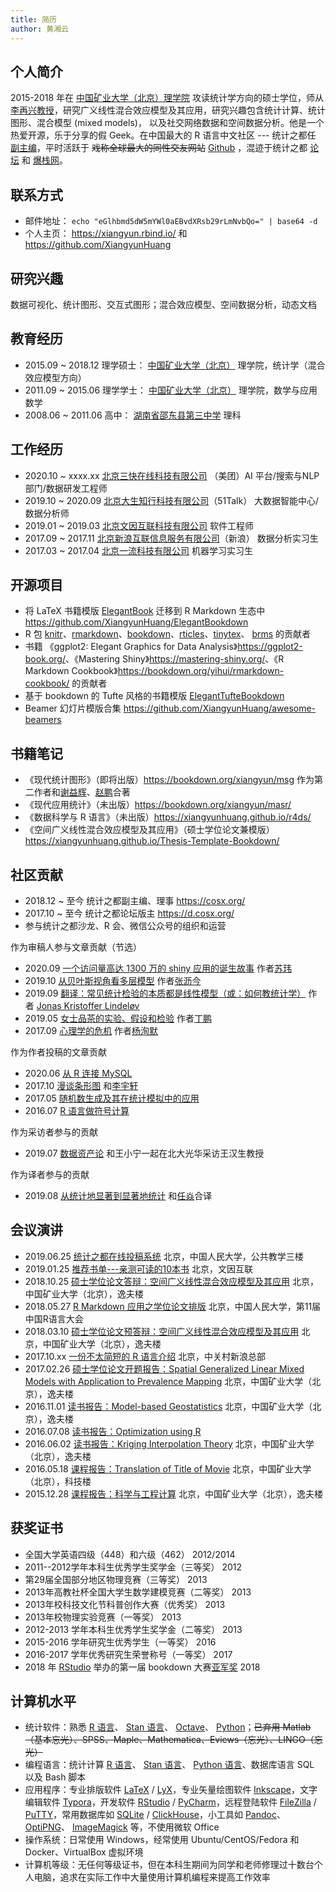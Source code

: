 ```yaml
---
title: 简历
author: 黄湘云
---
```



## 个人简介

2015-2018 年在 [中国矿业大学（北京）理学院](https://lxy.cumtb.edu.cn/) 攻读统计学方向的硕士学位，师从 [李再兴教授](https://lxy.cumtb.edu.cn/info/1067/1231.htm)，研究广义线性混合效应模型及其应用，研究兴趣包含统计计算、统计图形、混合模型 (mixed models)， 以及社交网络数据和空间数据分析。他是一个热爱开源，乐于分享的假 Geek。在中国最大的 R 语言中文社区 --- 统计之都任 [副主编](https://cosx.org/members/)，平时活跃于 ~~戏称全球最大的同性交友网站~~ [Github](https://github.com/XiangyunHuang) ，混迹于统计之都 [论坛](https://d.cosx.org/u/Cloud2016) 和 [爆栈网](https://stackoverflow.com)。

## 联系方式

- 邮件地址： `echo "eGlhbmd5dW5mYWl0aEBvdXRsb29rLmNvbQo=" | base64 -d`
- 个人主页： <https://xiangyun.rbind.io/> 和 <https://github.com/XiangyunHuang>

## 研究兴趣

数据可视化、统计图形、交互式图形；混合效应模型、空间数据分析，动态文档

## 教育经历

- 2015.09 ~ 2018.12 理学硕士： [中国矿业大学（北京）](https://www.cumtb.edu.cn/) 理学院，统计学（混合效应模型方向）
- 2011.09 ~ 2015.06 理学学士： [中国矿业大学（北京）](https://www.cumtb.edu.cn/) 理学院，数学与应用数学
- 2008.06 ~ 2011.06 高中： [湖南省邵东县第三中学](http://www.sd3z.com/) 理科

## 工作经历

- 2020.10 ~ xxxx.xx [北京三快在线科技有限公司](https://about.meituan.com/home) （美团）AI 平台/搜索与NLP部门/数据研发工程师
- 2019.10 ~ 2020.09 [北京大生知行科技有限公司](https://www.51talk.com/)（51Talk） 大数据智能中心/数据分析师
- 2019.01 ~ 2019.03 [北京文因互联科技有限公司](https://www.memect.cn/) 软件工程师
- 2017.09 ~ 2017.11 [北京新浪互联信息服务有限公司](https://www.sina.com.cn/)（新浪） 数据分析实习生
- 2017.03 ~ 2017.04 [北京一流科技有限公司](https://www.oneflow.org/) 机器学习实习生

## 开源项目

- 将 LaTeX 书籍模版 [ElegantBook](https://github.com/ElegantLaTeX/ElegantBook) 迁移到 R Markdown 生态中 <https://github.com/XiangyunHuang/ElegantBookdown>
- R 包 [knitr](https://github.com/yihui/knitr)、[rmarkdown](https://github.com/rstudio/rmarkdown)、[bookdown](https://github.com/rstudio/bookdown)、[rticles](https://github.com/rstudio/rticles)、[tinytex](https://github.com/yihui/tinytex)、 [brms](https://github.com/paul-buerkner/brms/) 的贡献者
- 书籍 《ggplot2: Elegant Graphics for Data Analysis》<https://ggplot2-book.org/>、《Mastering Shiny》<https://mastering-shiny.org/>、《R Markdown Cookbook》<https://bookdown.org/yihui/rmarkdown-cookbook/> 的贡献者
- 基于 bookdown 的 Tufte 风格的书籍模版 [ElegantTufteBookdown](https://github.com/XiangyunHuang/ElegantTufteBookdown)
- Beamer 幻灯片模版合集 <https://github.com/XiangyunHuang/awesome-beamers>

## 书籍笔记

- 《现代统计图形》（即将出版）<https://bookdown.org/xiangyun/msg> 作为第二作者和[谢益辉](https://yihui.org/)、[赵鹏](https://pzhao.org/zh/)合著
- 《现代应用统计》（未出版）<https://bookdown.org/xiangyun/masr/>
- 《数据科学与 R 语言》（未出版）<https://xiangyunhuang.github.io/r4ds/>
- 《空间广义线性混合效应模型及其应用》（硕士学位论文兼模版） <https://xiangyunhuang.github.io/Thesis-Template-Bookdown/>


## 社区贡献

- 2018.12 ~ 至今 统计之都副主编、理事 <https://cosx.org/> 
- 2017.10 ~ 至今 统计之都论坛版主 <https://d.cosx.org/>
- 参与统计之都沙龙、R 会、微信公众号的组织和运营

作为审稿人参与文章贡献（节选）

- 2020.09 [一个访问量高达 1300 万的 shiny 应用的诞生故事](https://cosx.org/2020/09/covid19-bulletin-board/) 作者[苏玮](https://github.com/swsoyee)
- 2019.10 [从贝叶斯视角看多层模型](https://cosx.org/2019/10/bayesian-multilevel-model/) 作者[张沥今](https://github.com/zhanglj37)
- 2019.09 [翻译：常见统计检验的本质都是线性模型（或：如何教统计学）](https://cosx.org/2019/09/common-tests-as-linear-models/) 作者 [Jonas Kristoffer Lindeløv](https://github.com/lindeloev)
- 2019.05 [女士品茶的实验、假设和检验](https://cosx.org/2019/05/recheck-the-lady-tasting-tea/) 作者[丁鹏](https://statistics.berkeley.edu/people/peng-ding)
- 2017.09 [心理学的危机](https://cosx.org/2017/09/psychology-in-crisis/) 作者[杨洵默](https://tcya.xyz/)

作为作者投稿的文章贡献

- 2020.06 [从 R 连接 MySQL](https://cosx.org/2020/06/connect-mysql-from-r/)
- 2017.10 [漫谈条形图](https://cosx.org/2017/10/discussion-about-bar-graph/) 和[李宇轩](https://github.com/MikeLYX)
- 2017.05 [随机数生成及其在统计模拟中的应用](https://cosx.org/2017/05/random-number-generation/)
- 2016.07 [R 语言做符号计算](https://cosx.org/2016/07/r-symbol-calculate)

作为采访者参与的贡献

- 2019.07 [数据资产论](https://cosx.org/2019/07/data-asset-theory/) 和王小宁一起在北大光华采访王汉生教授

作为译者参与的贡献

- 2019.08 [从统计地显著到显著地统计](https://cosx.org/2019/08/significantly-statistical/) 和[任焱](https://github.com/Ryanna-github)合译

## 会议演讲

- 2019.06.25 [统计之都在线投稿系统](https://wp-contents.netlify.com/talks/2019-chinar12th-cos-blogdown) 北京，中国人民大学，公共教学三楼
- 2019.01.25 [推荐书单---亲测可读的10本书](https://wp-contents.netlify.com/talks/awesome-readings.pdf) 北京，文因互联
- 2018.10.25 [硕士学位论文答辩：空间广义线性混合效应模型及其应用](https://wp-contents.netlify.com/talks/defense.pdf) 北京，中国矿业大学（北京），逸夫楼
- 2018.05.27 [R Markdown 应用之学位论文排版](https://wp-contents.netlify.com/talks/chinar11th.pdf) 北京，中国人民大学，第11届中国R语言大会
- 2018.03.10 [硕士学位论文预答辩：空间广义线性混合效应模型及其应用](https://wp-contents.netlify.com/talks/pre-defense.pdf) 北京，中国矿业大学（北京），逸夫楼
- 2017.10.xx [一份不太简短的 R 语言介绍](https://wp-contents.netlify.com/talks/why-r.pdf) 北京，中关村新浪总部
- 2017.02.26 [硕士学位论文开题报告：Spatial Generalized Linear Mixed Models with Application to Prevalence Mapping](https://wp-contents.netlify.com/talks/proposal.pdf) 北京，中国矿业大学（北京），逸夫楼
- 2016.11.01 [读书报告：Model-based Geostatistics](https://wp-contents.netlify.com/talks/Model-based-Geostatistics.pdf) 北京，中国矿业大学（北京），逸夫楼
- 2016.07.08 [读书报告：Optimization using R](https://wp-contents.netlify.com/talks/Optimization-using-R.pdf) 
- 2016.06.02 [读书报告：Kriging Interpolation Theory](https://wp-contents.netlify.com/talks/KrigingInterpolationTheory.pdf) 北京，中国矿业大学（北京），逸夫楼
- 2016.05.18 [课程报告：Translation of Title of Movie](https://wp-contents.netlify.com/talks/Translation_of_Film_Title.pdf) 北京，中国矿业大学（北京），科技楼
- 2015.12.28 [课程报告：科学与工程计算](https://wp-contents.netlify.com/talks/Scientific_Engineering_Computing_Report.pdf) 北京，中国矿业大学（北京），逸夫楼

## 获奖证书

- 全国大学英语四级（448）和六级（462） 2012/2014
- 2011--2012学年本科生优秀学生奖学金（三等奖）  2012
- 第29届全国部分地区物理竞赛（三等奖）  2013
- 2013年高教社杯全国大学生数学建模竞赛（二等奖）  2013
- 2013年校科技文化节科普创作大赛（优秀奖） 2013
- 2013年校物理实验竞赛（一等奖） 2013
- 2012-2013 学年本科生优秀学生奖学金（二等奖） 2013
- 2015-2016 学年研究生优秀学生（一等奖） 2016
- 2016-2017 学年优秀研究生荣誉称号（一等奖） 2017
- 2018 年 [RStudio](https://rstudio.com/) 举办的第一届 bookdown 大赛[亚军奖](https://community.rstudio.com/t/announcing-winners-of-the-1st-bookdown-contest/16394) 2018

## 计算机水平

- 统计软件：熟悉 [R 语言](https://www.r-project.org/)、 [Stan 语言](https://mc-stan.org/)、 [Octave](https://www.gnu.org/software/octave/)、 [Python](https://www.python.org/)；~~已弃用 Matlab（基本忘光）、SPSS、Maple、Mathematica、Eviews（忘光）、LINGO（忘光）~~
- 编程语言：统计计算 [R 语言](https://www.r-project.org/)、 [Stan 语言](https://mc-stan.org/)、 [Python 语言](https://www.python.org/)、数据库语言 SQL 以及 Bash 脚本
- 应用程序：专业排版软件 [LaTeX](https://www.latex-project.org/) / [LyX](https://www.lyx.org/)，专业矢量绘图软件 [Inkscape](https://www.inkscape.org/)，文字编辑软件 [Typora](https://www.typora.io/)，开发软件 [RStudio](https://www.rstudio.com/) / [PyCharm](https://www.jetbrains.com/pycharm/download/#section=windows)，远程登陆软件 [FileZilla](https://filezilla-project.org/) / [PuTTY](https://www.putty.org/)，常用数据库如 [SQLite](https://www.sqlite.org/) / [ClickHouse](https://clickhouse.yandex/)，小工具如 [Pandoc](https://pandoc.org)、 [OptiPNG](http://optipng.sourceforge.net/)、 [ImageMagick](https://imagemagick.org) 等，不使用微软 Office
- 操作系统：日常使用 Windows，经常使用 Ubuntu/CentOS/Fedora 和 Docker、VirtualBox 虚拟环境
- 计算机等级：无任何等级证书，但在本科生期间为同学和老师修理过十数台个人电脑，追求在实际工作中大量使用计算机编程来提高工作效率
